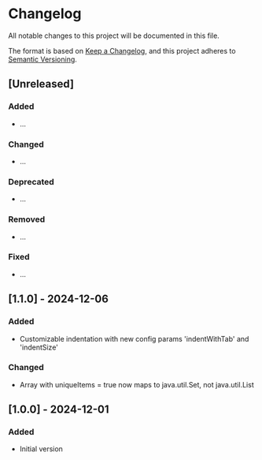 Changelog
=========

All notable changes to this project will be documented in this file.

The format is based on [Keep a Changelog](https://keepachangelog.com/en/1.1.0/),
and this project adheres to [Semantic Versioning](https://semver.org/spec/v2.0.0.html).

## [Unreleased]
### Added
- ...

### Changed
- ...

### Deprecated
- ...

### Removed
- ...

### Fixed
- ...

## [1.1.0] - 2024-12-06
### Added
- Customizable indentation with new config params 'indentWithTab' and 'indentSize'
 
### Changed
- Array with uniqueItems = true now maps to java.util.Set, not java.util.List

## [1.0.0] - 2024-12-01
### Added
- Initial version
